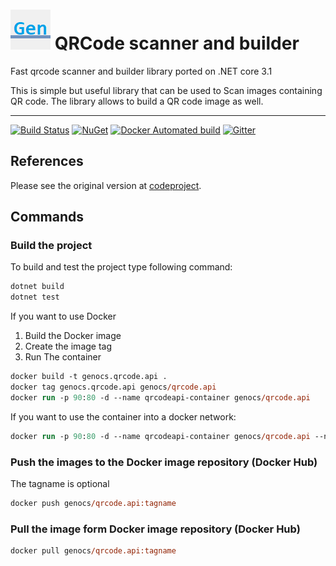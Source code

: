 ![QRCode Library](https://raw.githubusercontent.com/genocs/clean-architecture-template/master/images/genocs-icon.png) QRCode scanner and builder
=========
Fast qrcode scanner and builder library ported on .NET core 3.1

This is simple but useful library that can be used to Scan images containing QR code. The library allows to build a QR code image as well.

----

[![Build Status](https://travis-ci.com/Genocs/qrcode.svg?branch=master)](https://travis-ci.com/Genocs/qrcode) <a href="https://www.nuget.org/packages/Genocs.QRCodeLibrary/" rel="Genocs.QRCodeLibrary">![NuGet](https://buildstats.info/nuget/genocs.qrcodelibrary)</a> <a href="https://hub.docker.com/repository/docker/genocs/qrcode.api/" rel="Genocs.QRCodeLibrary">![Docker Automated build](https://img.shields.io/docker/automated/genocs/qrcode.api)</a> [![Gitter](https://img.shields.io/badge/chat-on%20gitter-blue.svg)](https://gitter.im/genocs/)

## References

Please see the original version at [codeproject](https://www.codeproject.com/Articles/1250071/QR-Code-Encoder-and-Decoder-NET-Framework-Standard/).

## Commands

###  Build the project

To build and test the project type following command:

```ps
dotnet build
dotnet test
```

If you want to use Docker

1. Build the Docker image
2. Create the image tag
3. Run The container

```ps
docker build -t genocs.qrcode.api .
docker tag genocs.qrcode.api genocs/qrcode.api
docker run -p 90:80 -d --name qrcodeapi-container genocs/qrcode.api
```

If you want to use the container into a docker network:

``` ps
docker run -p 90:80 -d --name qrcodeapi-container genocs/qrcode.api --network genocs-network
```

###  Push the images to the Docker image repository (Docker Hub)

The tagname is optional

``` ps
docker push genocs/qrcode.api:tagname
```

### Pull the image form Docker image repository (Docker Hub)

``` ps
docker pull genocs/qrcode.api:tagname
```
